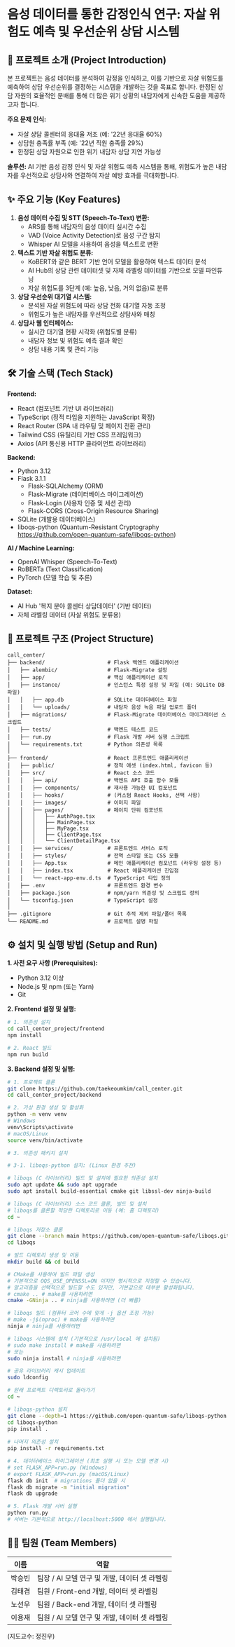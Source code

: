       
# 음성 데이터를 통한 감정인식 연구: 자살 위험도 예측 및 우선순위 상담 시스템

## 📢 프로젝트 소개 (Project Introduction)

본 프로젝트는 음성 데이터를 분석하여 감정을 인식하고, 이를 기반으로 자살 위험도를 예측하여 상담 우선순위를 결정하는 시스템을 개발하는 것을 목표로 합니다. 한정된 상담 자원의 효율적인 분배를 통해 더 많은 위기 상황의 내담자에게 신속한 도움을 제공하고자 합니다.

**주요 문제 인식:**
*   자살 상담 콜센터의 응대율 저조 (예: '22년 응대율 60%)
*   상담원 충족률 부족 (예: '22년 직원 충족률 29%)
*   한정된 상담 자원으로 인한 위기 내담자 상담 지연 가능성

**솔루션:**
AI 기반 음성 감정 인식 및 자살 위험도 예측 시스템을 통해, 위험도가 높은 내담자를 우선적으로 상담사와 연결하여 자살 예방 효과를 극대화합니다.

## ✨ 주요 기능 (Key Features)

1.  **음성 데이터 수집 및 STT (Speech-To-Text) 변환:**
    *   ARS를 통해 내담자의 음성 데이터 실시간 수집
    *   VAD (Voice Activity Detection)로 음성 구간 탐지
    *   Whisper AI 모델을 사용하여 음성을 텍스트로 변환
2.  **텍스트 기반 자살 위험도 분류:**
    *   KoBERT와 같은 BERT 기반 언어 모델을 활용하여 텍스트 데이터 분석
    *   AI Hub의 상담 관련 데이터셋 및 자체 라벨링 데이터를 기반으로 모델 파인튜닝
    *   자살 위험도를 3단계 (예: 높음, 낮음, 거의 없음)로 분류
3.  **상담 우선순위 대기열 시스템:**
    *   분석된 자살 위험도에 따라 상담 전화 대기열 자동 조정
    *   위험도가 높은 내담자를 우선적으로 상담사와 매칭
4.  **상담사 웹 인터페이스:**
    *   실시간 대기열 현황 시각화 (위험도별 분류)
    *   내담자 정보 및 위험도 예측 결과 확인
    *   상담 내용 기록 및 관리 기능

## 🛠️ 기술 스택 (Tech Stack)

**Frontend:**
*   React (컴포넌트 기반 UI 라이브러리)
*   TypeScript (정적 타입을 지원하는 JavaScript 확장)
*   React Router (SPA 내 라우팅 및 페이지 전환 관리)
*   Tailwind CSS (유틸리티 기반 CSS 프레임워크)
*   Axios (API 통신용 HTTP 클라이언트 라이브러리)

**Backend:**
*   Python 3.12
*   Flask 3.1.1
    *   Flask-SQLAlchemy (ORM)
    *   Flask-Migrate (데이터베이스 마이그레이션)
    *   Flask-Login (사용자 인증 및 세션 관리)
    *   Flask-CORS (Cross-Origin Resource Sharing)
*   SQLite (개발용 데이터베이스)
*   liboqs-python (Quantum-Resistant Cryptography https://github.com/open-quantum-safe/liboqs-python)

**AI / Machine Learning:**
*   OpenAI Whisper (Speech-To-Text)
*   RoBERTa (Text Classification)
*   PyTorch (모델 학습 및 추론)

**Dataset:**
*   AI Hub '복지 분야 콜센터 상담데이터' (기반 데이터)
*   자체 라벨링 데이터 (자살 위험도 분류용)

## 📂 프로젝트 구조 (Project Structure)

```
call_center/
├── backend/                    # Flask 백엔드 애플리케이션
│   ├── alembic/                # Flask-Migrate 설정
│   ├── app/                    # 핵심 애플리케이션 로직
│   ├── instance/               # 인스턴스 특정 설정 및 파일 (예: SQLite DB 파일)
│   │   ├── app.db              # SQLite 데이터베이스 파일
│   │   └── uploads/            # 내담자 음성 녹음 파일 업로드 폴더
│   ├── migrations/             # Flask-Migrate 데이터베이스 마이그레이션 스크립트
│   ├── tests/                  # 백엔드 테스트 코드
│   ├── run.py                  # Flask 개발 서버 실행 스크립트
│   └── requirements.txt        # Python 의존성 목록
│
├── frontend/                   # React 프론트엔드 애플리케이션
│   ├── public/                 # 정적 에셋 (index.html, favicon 등)
│   ├── src/                    # React 소스 코드
│   │   ├── api/                # 백엔드 API 호출 함수 모듈
│   │   ├── components/         # 재사용 가능한 UI 컴포넌트
│   │   ├── hooks/              # (커스텀 React Hooks, 선택 사항)
│   │   ├── images/             # 이미지 파일
│   │   ├── pages/              # 페이지 단위 컴포넌트
│   │   │   ├── AuthPage.tsx
│   │   │   ├── MainPage.tsx
│   │   │   ├── MyPage.tsx
│   │   │   ├── ClientPage.tsx
│   │   │   └── ClientDetailPage.tsx
│   │   ├── services/           # 프론트엔드 서비스 로직
│   │   ├── styles/             # 전역 스타일 또는 CSS 모듈
│   │   ├── App.tsx             # 메인 애플리케이션 컴포넌트 (라우팅 설정 등)
│   │   ├── index.tsx           # React 애플리케이션 진입점
│   │   └── react-app-env.d.ts  # TypeScript 타입 정의
│   ├── .env                    # 프론트엔드 환경 변수
│   ├── package.json            # npm/yarn 의존성 및 스크립트 정의
│   └── tsconfig.json           # TypeScript 설정
│
├── .gitignore                  # Git 추적 제외 파일/폴더 목록
└── README.md                   # 프로젝트 설명 파일
```

      
## ⚙️ 설치 및 실행 방법 (Setup and Run)

**1. 사전 요구 사항 (Prerequisites):**
*   Python 3.12 이상
*   Node.js 및 npm (또는 Yarn)
*   Git

**2. Frontend 설정 및 실행:**

```bash
# 1. 의존성 설치
cd call_center_project/frontend
npm install

# 2. React 빌드
npm run build
```

**3. Backend 설정 및 실행:**

```bash
# 1. 프로젝트 클론
git clone https://github.com/taekeoumkim/call_center.git
cd call_center_project/backend

# 2. 가상 환경 생성 및 활성화
python -m venv venv
# Windows
venv\Scripts\activate
# macOS/Linux
source venv/bin/activate

# 3. 의존성 패키지 설치

# 3-1. liboqs-python 설치: (Linux 환경 추천)

# liboqs (C 라이브러리) 빌드 및 설치에 필요한 의존성 설치
sudo apt update && sudo apt upgrade
sudo apt install build-essential cmake git libssl-dev ninja-build

# liboqs (C 라이브러리) 소스 코드 클론, 빌드 및 설치
# liboqs를 클론할 적당한 디렉토리로 이동 (예: 홈 디렉토리)
cd ~

# liboqs 저장소 클론
git clone --branch main https://github.com/open-quantum-safe/liboqs.git
cd liboqs

# 빌드 디렉토리 생성 및 이동
mkdir build && cd build

# CMake를 사용하여 빌드 파일 생성
# 기본적으로 OQS_USE_OPENSSL=ON 이지만 명시적으로 지정할 수 있습니다.
# 알고리즘을 선택적으로 빌드할 수도 있지만, 기본값으로 대부분 활성화됩니다.
# cmake .. # make를 사용하려면
cmake -GNinja .. # ninja를 사용하려면 (더 빠름)

# liboqs 빌드 (컴퓨터 코어 수에 맞게 -j 옵션 조정 가능)
# make -j$(nproc) # make를 사용하려면
ninja # ninja를 사용하려면

# liboqs 시스템에 설치 (기본적으로 /usr/local 에 설치됨)
# sudo make install # make를 사용하려면
# 또는
sudo ninja install # ninja를 사용하려면

# 공유 라이브러리 캐시 업데이트
sudo ldconfig

# 원래 프로젝트 디렉토리로 돌아가기
cd ~

# liboqs-python 설치
git clone --depth=1 https://github.com/open-quantum-safe/liboqs-python
cd liboqs-python
pip install .
    
# 나머지 의존성 설치
pip install -r requirements.txt

# 4. 데이터베이스 마이그레이션 (최초 실행 시 또는 모델 변경 시)
# set FLASK_APP=run.py (Windows)
# export FLASK_APP=run.py (macOS/Linux)
flask db init  # migrations 폴더 없을 시
flask db migrate -m "initial migration"
flask db upgrade

# 5. Flask 개발 서버 실행
python run.py
# 서버는 기본적으로 http://localhost:5000 에서 실행됩니다.
```


## 👨‍💻 팀원 (Team Members)

| 이름    | 역할               |
|---------|--------------------|
| 박승빈 | 팀장 / AI 모델 연구 및 개발, 데이터 셋 라벨링|
| 김태겸 | 팀원 / Front-end 개발, 데이터 셋 라벨링|
| 노선우 | 팀원 / Back-end 개발, 데이터 셋 라벨링|
| 이용재 | 팀원 / AI 모델 연구 및 개발, 데이터 셋 라벨링|

(지도교수: 정진우)
